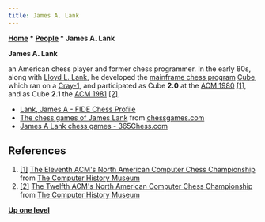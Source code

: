 ```yaml
---
title: James A. Lank
---
```

**[Home](Home "Home") \* [People](People "People") \* James A. Lank**


**James A. Lank**  

an American chess player and former chess programmer. In the early 80s, along with [Lloyd L. Lank](Lloyd_L._Lank "Lloyd L. Lank"), he developed the [mainframe chess program](Category:Mainframe "Category:Mainframe") [Cube](Cube "Cube"), which ran on a [Cray-1](Cray-1 "Cray-1"), and participated as Cube **2.0** at the [ACM 1980](ACM_1980 "ACM 1980") <a id="cite-note-1" href="#cite-ref-1">[1]</a>, and as Cube **2.1** the [ACM 1981](ACM_1981 "ACM 1981") <a id="cite-note-2" href="#cite-ref-2">[2]</a>. 






* [Lank, James A - FIDE Chess Profile](http://ratings.fide.com/card.phtml?event=2020742)
* [The chess games of James Lank](http://www.chessgames.com/perl/chessplayer?pid=57259) from [chessgames.com](http://www.chessgames.com/index.html)
* [James A Lank chess games - 365Chess.com](https://www.365chess.com/players/James_A_Lank)


## References


1. <a id="cite-ref-1" href="#cite-note-1">[1]</a> [The Eleventh ACM's North American Computer Chess Championship](https://www.computerhistory.org/chess/doc-431614f6cdeeb/) from [The Computer History Museum](The_Computer_History_Museum "The Computer History Museum")
2. <a id="cite-ref-2" href="#cite-note-2">[2]</a> [The Twelfth ACM's North American Computer Chess Championship](https://www.computerhistory.org/chess/doc-431614f6ce737/) from [The Computer History Museum](The_Computer_History_Museum "The Computer History Museum")

**[Up one level](People "People")**







 
